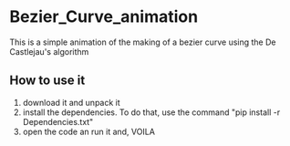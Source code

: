 # Bezier_Curve_animation
This is a simple animation of the making of a bezier curve using the De Castlejau's algorithm

## How to use it

1. download it and unpack it
1. install the dependencies. To do that, use the command "pip install -r Dependencies.txt"
1. open the code an run it and, VOILA
